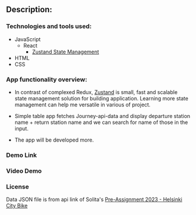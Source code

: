 ## Description:
### Technologies and tools used:
* JavaScript
    * React
        *  [Zustand State Management](https://github.com/pmndrs/zustand)
* HTML
* CSS 
     


### App functionality overview:
- In contrast of complexed Redux, [Zustand](https://docs.pmnd.rs/zustand/getting-started/introduction) is small, fast and scalable state management solution for building application. Learning more state management can help me versatile in various of project.  

- Simple table app fetches Journey-api-data and display departure station name + return station name and we can search for name of those in the input.

- The app will be developed more.
### Demo Link 


### Video Demo


### License
Data JSON file is from api link of Solita's [Pre-Assignment 2023 - Helsinki City Bike](https://github.com/linhngkh/helsinki-bike-backend)

